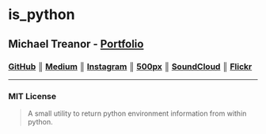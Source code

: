 # is_python

## Michael Treanor - [Portfolio](https://skeptycal.github.io)

### [GitHub](https://github.com/skeptycal) ║ [Medium](https://medium.com/@miketreanor) ║ [Instagram](https://www.instagram.com/skeptycal/) ║ [500px](https://500px.com/skeptycal) ║ [SoundCloud](https://soundcloud.com/mike-treanor) ║ [Flickr](https://www.flickr.com/photos/skeptycal/)

---

### MIT License

> A small utility to return python environment information from within python.
